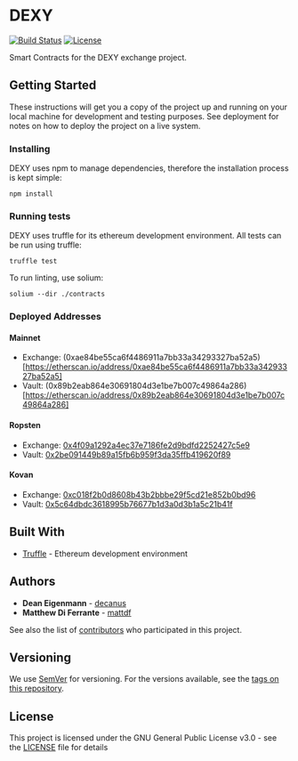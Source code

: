 # DEXY

[![Build Status](https://travis-ci.com/DexyProject/contracts.svg?token=SGE7GHsjEHmsR4VosLJx&branch=development)](https://travis-ci.com/DexyProject/contracts) [![License](https://img.shields.io/badge/License-GPL--3.0-blue.svg)](LICENSE)

Smart Contracts for the DEXY exchange project.

## Getting Started

These instructions will get you a copy of the project up and running on your local machine for development and testing purposes. See deployment for notes on how to deploy the project on a live system.

### Installing

DEXY uses npm to manage dependencies, therefore the installation process is kept simple:

```
npm install
```

### Running tests

DEXY uses truffle for its ethereum development environment. All tests can be run using truffle:

```
truffle test
```

To run linting, use solium:

```
solium --dir ./contracts
```

### Deployed Addresses

#### Mainnet
 - Exchange: (0xae84be55ca6f4486911a7bb33a34293327ba52a5)[https://etherscan.io/address/0xae84be55ca6f4486911a7bb33a34293327ba52a5]
 - Vault: (0x89b2eab864e30691804d3e1be7b007c49864a286)[https://etherscan.io/address/0x89b2eab864e30691804d3e1be7b007c49864a286]

#### Ropsten
 - Exchange: [0x4f09a1292a4ec37e7186fe2d9bdfd2252427c5e9](https://ropsten.etherscan.io/address/0x4f09a1292a4ec37e7186fe2d9bdfd2252427c5e9)
 - Vault: [0x2be091449b89a15fb6b959f3da35ffb419620f89](https://ropsten.etherscan.io/address/0x2be091449b89a15fb6b959f3da35ffb419620f89)

#### Kovan
 - Exchange: [0xc018f2b0d8608b43b2bbbe29f5cd21e852b0bd96](https://kovan.etherscan.io/address/0xc018f2b0d8608b43b2bbbe29f5cd21e852b0bd96)
 - Vault: [0x5c64dbdc3618995b76677b1d3a0d3b1a5c21b41f](https://kovan.etherscan.io/address/0x5c64dbdc3618995b76677b1d3a0d3b1a5c21b41f)

## Built With
* [Truffle](https://github.com/trufflesuite/truffle) - Ethereum development environment 

## Authors

* **Dean Eigenmann** - [decanus](https://github.com/decanus)
* **Matthew Di Ferrante** - [mattdf](https://github.com/mattdf)

See also the list of [contributors](https://github.com/DexyProject/contracts/contributors) who participated in this project.

## Versioning

We use [SemVer](http://semver.org/) for versioning. For the versions available, see the [tags on this repository](https://github.com/DexyProject/contracts/tags).

## License

This project is licensed under the GNU General Public License v3.0 - see the [LICENSE](LICENSE) file for details
